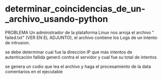 # determinar_coincidencias_de_un-_archivo_usando-python


PROBLEMA
Un administrador de la plataforma Linux nos arroja el archivo " failed.txt" (VER EN EL ADJUNTO), el  archivo  contiene los Logs de un intento de intrusion.

se debe determinar cual fue la dirección IP que más intentos de autenticación fallida generó contra el servidor  y cual fue su total de intentos

se genera un codio que lea el archivo y haga el procesamiento de la data 
comentarios en el ejecutable 
